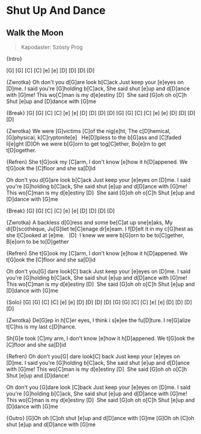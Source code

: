 # Shut Up And Dance
## Walk the Moon
> Kapodaster: Szósty Próg


{Intro}

[G] [G] [C] [C] [e]  [e] 
[D] [D] [D] [D]


{Zwrotka}
Oh don't you d[G]are look b[C]ack
Just keep your [e]eyes on [D]me.
I said you're [G]holding b[C]ack,
She said shut [e]up and d[D]ance with [G]me!
This wo[C]man is my d[e]estiny [D] 
She said [G]oh oh o[C]h
Shut [e]up and [D]dance with [G]me


{Break}
[G] [G] [C] [C] [e]  [e] 
[D] [D] [D] [D]
[G] [G] [C] [C] [e]  [e] 
[D] [D] [D] [D]


{Zwrotka}
We were [G]victims [C]of the nig[e]ht,
The c[D]hemical, [G]physical, k[C]ryptonite[e]  
He[D]lpless to the b[G]ass and [C]faded li[e]ght
[D]Oh we were b[G]orn to get tog[C]ether,
Bo[e]rn to get t[D]ogether.


{Refren}
She t[G]ook my [C]arm,
I don't know [e]how it h[D]appened.
We t[G]ook the [C]floor and she sa[D]id

Oh don't you d[G]are look b[C]ack
Just keep your [e]eyes on [D]me.
I said you're [G]holding b[C]ack,
She said shut [e]up and d[D]ance with [G]me!
This wo[C]man is my d[e]estiny [D] 
She said [G]oh oh o[C]h
Shut [e]up and [D]dance with [G]me


{Break}
[G] [G] [C] [C] [e]  [e] 
[D] [D] [D] [D]

{Zwrotka}
A backless d[G]ress and some be[C]at up sne[e]aks,
My di[D]scothèque, Ju[G]liet te[C]enage dr[e]eam.
I f[D]elt it in my c[G]hest as she l[C]ooked at [e]me.   [D] 
I knew we were b[G]orn to be to[C]gether,
B[e]orn to be to[D]gether


{Refren}
She t[G]ook my [C]arm,
I don't know [e]how it h[D]appened.
We t[G]ook the [C]floor and she sa[D]id

Oh don't you[G] dare look[C] back
Just keep your [e]eyes on [D]me.
I said you're [G]holding b[C]ack,
She said shut [e]up and d[D]ance with [G]me!
This wo[C]man is my d[e]estiny [D] 
She said [G]oh oh o[C]h
Shut [e]up and [D]dance with [G]me


{Solo}
[G] [G] [C] [C] [e]  [e] 
[D] [D] [D] [D]
[G] [G] [C] [C] [e]  [e] 
[D] [D] [D] [D]


{Zwrotka}
De[G]ep in h[C]er eyes,
I think i s[e]ee the fu[D]ture.
I re[G]alize t[C]his is my last c[D]hance.

Sh[G]e took [C]my arm,
I don't know [e]how it h[D]appened.
We t[G]ook the [C]floor and she sa[D]id


{Refren}
Oh don't you[G] dare look[C] back
Just keep your [e]eyes on [D]me.
I said you're [G]holding b[C]ack,
She said shut [e]up and d[D]ance with [G]me!
This wo[C]man is my d[e]estiny [D] 
She said [G]oh oh o[C]h
Shut [e]up and [D]dance!

Oh don't you [G]dare look [C]back
Just keep your [e]eyes on [D]me.
I said you're [G]holding b[C]ack,
She said shut [e]up and d[D]ance with [G]me!
This wo[C]man is my d[e]estiny [D] 
She said [G]oh oh o[C]h
Shut [e]up and [D]dance with [G]me


{Outro}
[G]Oh oh [C]oh shut [e]up and d[D]ance with [G]me
[G]Oh oh [C]oh shut [e]up and d[D]ance with [G]me

